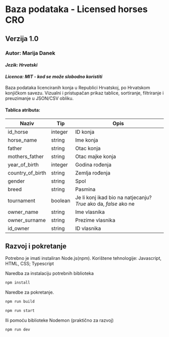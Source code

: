 # Baza podataka - Licensed horses CRO

## Verzija 1.0

### Autor: Marija Danek

#### _Jezik: Hrvatski_

#### _Licenca: MIT - kod se može slobodno koristiti_

Baza podataka licenciranih konja u Republici Hrvatskoj, po Hrvatskom konjičkom savezu.
Vizualni i pristupačan prikaz tablice, sortiranje, filtriranje i preuzimanje u JSON/CSV obliku.

#### Tablica atributa:

| Naziv            | Tip     | Opis                                                             |
| ---------------- | ------- | ---------------------------------------------------------------- |
| id_horse         | integer | ID konja                                                         |
| horse_name       | string  | Ime konja                                                        |
| father           | string  | Otac konja                                                       |
| mothers_father   | string  | Otac majke konja                                                 |
| year_of_birth    | integer | Godina rođenja                                                   |
| country_of_birth | string  | Zemlja rođenja                                                   |
| gender           | string  | Spol                                                             |
| breed            | string  | Pasmina                                                          |
| tournament       | boolean | Je li konj ikad bio na natjecanju? _True_ ako da, _false_ ako ne |
| owner_name       | string  | Ime vlasnika                                                     |
| owner_surname    | string  | Prezime vlasnika                                                 |
| id_owner         | string  | ID vlasnika                                                      |

## Razvoj i pokretanje

Potrebno je imati instaliran Node.js(npm).
Korištene tehnologije: Javascript, HTML, CSS; Typescript

Naredba za instalaciju potrebnih biblioteka

```sh
npm install
```

Naredbe za pokretanje.

```sh
npm run build
```

```sh
npm run start
```

Ili pomoću biblioteke Nodemon (praktično za razvoj)

```sh
npm run dev
```
